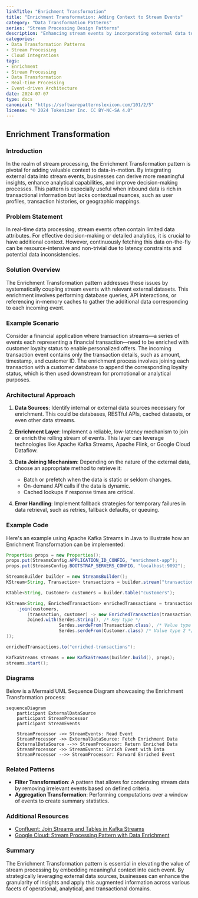 ```yaml
---
linkTitle: "Enrichment Transformation"
title: "Enrichment Transformation: Adding Context to Stream Events"
category: "Data Transformation Patterns"
series: "Stream Processing Design Patterns"
description: "Enhancing stream events by incorporating external data to provide additional context. This could involve techniques such as database lookups or API calls to enrich each event with relevant information."
categories:
- Data Transformation Patterns
- Stream Processing
- Cloud Integrations
tags:
- Enrichment
- Stream Processing
- Data Transformation
- Real-time Processing
- Event-driven Architecture
date: 2024-07-07
type: docs
canonical: "https://softwarepatternslexicon.com/101/2/5"
license: "© 2024 Tokenizer Inc. CC BY-NC-SA 4.0"
---
```


## Enrichment Transformation

### Introduction

In the realm of stream processing, the Enrichment Transformation pattern is pivotal for adding valuable context to data-in-motion. By integrating external data into stream events, businesses can derive more meaningful insights, enhance analytical capabilities, and improve decision-making processes. This pattern is especially useful when inbound data is rich in transactional information but lacks contextual nuances, such as user profiles, transaction histories, or geographic mappings.

### Problem Statement

In real-time data processing, stream events often contain limited data attributes. For effective decision-making or detailed analytics, it is crucial to have additional context. However, continuously fetching this data on-the-fly can be resource-intensive and non-trivial due to latency constraints and potential data inconsistencies.

### Solution Overview

The Enrichment Transformation pattern addresses these issues by systematically coupling stream events with relevant external datasets. This enrichment involves performing database queries, API interactions, or referencing in-memory caches to gather the additional data corresponding to each incoming event.

### Example Scenario

Consider a financial application where transaction streams—a series of events each representing a financial transaction—need to be enriched with customer loyalty status to enable personalized offers. The incoming transaction event contains only the transaction details, such as amount, timestamp, and customer ID. The enrichment process involves joining each transaction with a customer database to append the corresponding loyalty status, which is then used downstream for promotional or analytical purposes.

### Architectural Approach

1. **Data Sources**: Identify internal or external data sources necessary for enrichment. This could be databases, RESTful APIs, cached datasets, or even other data streams.
   
2. **Enrichment Layer**: Implement a reliable, low-latency mechanism to join or enrich the rolling stream of events. This layer can leverage technologies like Apache Kafka Streams, Apache Flink, or Google Cloud Dataflow.
   
3. **Data Joining Mechanism**: Depending on the nature of the external data, choose an appropriate method to retrieve it:
   - Batch or prefetch when the data is static or seldom changes.
   - On-demand API calls if the data is dynamic.
   - Cached lookups if response times are critical.

4. **Error Handling**: Implement fallback strategies for temporary failures in data retrieval, such as retries, fallback defaults, or queuing.

### Example Code

Here's an example using Apache Kafka Streams in Java to illustrate how an Enrichment Transformation can be implemented:

```java
Properties props = new Properties();
props.put(StreamsConfig.APPLICATION_ID_CONFIG, "enrichment-app");
props.put(StreamsConfig.BOOTSTRAP_SERVERS_CONFIG, "localhost:9092");

StreamsBuilder builder = new StreamsBuilder();
KStream<String, Transaction> transactions = builder.stream("transactions");

KTable<String, Customer> customers = builder.table("customers");

KStream<String, EnrichedTransaction> enrichedTransactions = transactions
    .join(customers,
        (transaction, customer) -> new EnrichedTransaction(transaction, customer.getLoyaltyStatus()),
        Joined.with(Serdes.String(), /* Key type */
                    Serdes.serdeFrom(Transaction.class), /* Value type 1 */
                    Serdes.serdeFrom(Customer.class) /* Value type 2 */
));

enrichedTransactions.to("enriched-transactions");

KafkaStreams streams = new KafkaStreams(builder.build(), props);
streams.start();
```

### Diagrams

Below is a Mermaid UML Sequence Diagram showcasing the Enrichment Transformation process:

```mermaid
sequenceDiagram
    participant ExternalDataSource
    participant StreamProcessor
    participant StreamEvents

    StreamProcessor ->> StreamEvents: Read Event
    StreamProcessor ->> ExternalDataSource: Fetch Enrichment Data
    ExternalDataSource -->> StreamProcessor: Return Enriched Data
    StreamProcessor ->> StreamEvents: Enrich Event with Data
    StreamProcessor -->> StreamProcessor: Forward Enriched Event
```

### Related Patterns

- **Filter Transformation**: A pattern that allows for condensing stream data by removing irrelevant events based on defined criteria.
- **Aggregation Transformation**: Performing computations over a window of events to create summary statistics.

### Additional Resources

- [Confluent: Join Streams and Tables in Kafka Streams](https://www.confluent.io/blog/joining-tables-and-streams-with-kafka-streams)
- [Google Cloud: Stream Processing Pattern with Data Enrichment](https://cloud.google.com/dataflow/patterns/enrichment)

### Summary

The Enrichment Transformation pattern is essential in elevating the value of stream processing by embedding meaningful context into each event. By strategically leveraging external data sources, businesses can enhance the granularity of insights and apply this augmented information across various facets of operational, analytical, and transactional domains.
